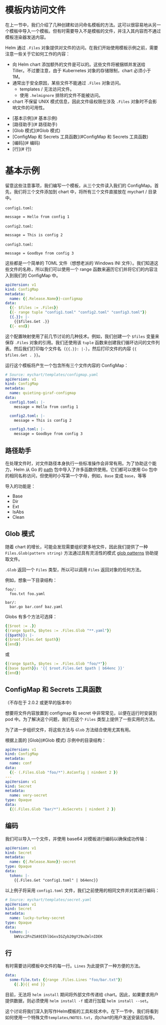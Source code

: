 # 模板内访问文件

在上一节中，我们介绍了几种创建和访问命名模板的方法。这可以很容易地从另一个模板中导入一个模板。但有时需要导入不是模板的文件，并注入其内容而不通过模板渲染器发送内容。

Helm 通过 `.Files` 对象提供对文件的访问。在我们开始使用模板示例之前，需要注意一些关于它如何工作的内容：

- 向 Helm chart 添加额外的文件是可以的。这些文件将被捆绑并发送给 Tiller。不过要注意，由于 Kubernetes 对象的存储限制，chart 必须小于 1M。
- 通常出于安全原因，某些文件不能通过 `.Files` 对象访问。
    - templates / 无法访问文件。
    - 使用 `.helmignore` 排除的文件不能被访问。
- chart 不保留 UNIX 模式信息，因此文件级权限在涉及 `.Files` 对象时不会影响文件的可用性。

<!-- (see https://github.com/jonschlinkert/markdown-toc) -->

<!-- toc -->

- [基本示例](# 基本示例)
- [路径助手](# 路径助手)
- [Glob 模式](#Glob 模式)
- [ConfigMap 和 Secrets 工具函数](#ConfigMap 和 Secrets 工具函数)
- [编码](# 编码)
- [行](# 行)

# 基本示例

留意这些注意事项，我们编写一个模板，从三个文件读入我们的 ConfigMap。首先，我们将三个文件添加到 chart 中，将所有三个文件直接放在 mychart / 目录中。

`config1.toml`:

```
message = Hello from config 1
```

`config2.toml`:

```
message = This is config 2
```

`config3.toml`:

```
message = Goodbye from config 3
```

这些都是一个简单的 TOML 文件（想想老派的 Windows INI 文件）。我们知道这些文件的名称，所以我们可以使用一个 range 函数来遍历它们并将它们的内容注入到我们的 ConfigMap 中。

```yaml
apiVersion: v1
kind: ConfigMap
metadata:
  name: {{.Release.Name}}-configmap
data:
  {{- $files := .Files}}
  {{- range tuple "config1.toml" "config2.toml" "config3.toml"}}
  {{.}}: |-
    {{$files.Get .}}
  {{- end}}
```

这个配置映射使用了前几节讨论的几种技术。例如，我们创建一个 `$files` 变量来保存 `.Files` 对象的引用。我们还使用该 `tuple` 函数来创建我们循环访问的文件列表。然后我们打印每个文件名（`{{.}}: |-`），然后打印文件的内容 `{{ $files.Get . }}`。

运行这个模板将产生一个包含所有三个文件内容的 ConfigMap：

```yaml
# Source: mychart/templates/configmap.yaml
apiVersion: v1
kind: ConfigMap
metadata:
  name: quieting-giraf-configmap
data:
  config1.toml: |-
    message = Hello from config 1

  config2.toml: |-
    message = This is config 2

  config3.toml: |-
    message = Goodbye from config 3
```

## 路径助手

在处理文件时，对文件路径本身执行一些标准操作会非常有用。为了协助这个能力，Helm 从 Go 的 [path](https://golang.org/pkg/path/) 包中导入了许多函数供使用。它们都可以使用 Go 包中的相同名称访问，但使用时小写第一个字母，例如，`Base` 变成 `base`，等等

导入的功能是：

- Base
- Dir
- Ext
- IsAbs
- Clean

## Glob 模式

随着 chart 的增长，可能会发现需要组织更多地文件，因此我们提供了一种 `Files.Glob(pattern string)` 方法通过具有灵活性的模式 [glob patterns](https://godoc.org/github.com/gobwas/glob) 协助提取文件。

`.Glob` 返回一个 `Files` 类型，所以可以调用 `Files` 返回对象的任何方法。

例如，想象一下目录结构：


```
foo/:
  foo.txt foo.yaml

bar/:
  bar.go bar.conf baz.yaml
```

Globs 有多个方法可选择：

```yaml
{{$root := .}}
{{range $path, $bytes := .Files.Glob "**.yaml"}}
{{$path}}: |-
{{$root.Files.Get $path}}
{{end}}
```

或

```yaml
{{range $path, $bytes := .Files.Glob "foo/*"}}
{{base $path}}: '{{ $root.Files.Get $path | b64enc }}'
{{end}}
```

## ConfigMap 和 Secrets 工具函数

（不存在于 2.0.2 或更早的版本中）

想要将文件内容放置到 configmap 和 secret 中非常常见，以便在运行时安装到 pod 中。为了解决这个问题，我们在这个 `Files` 类型上提供了一些实用的方法。

为了进一步组织文件，将这些方法与 `Glob` 方法结合使用尤其有用。

根据上面的 [Glob](#Glob 模式) 示例中的目录结构：

```yaml
apiVersion: v1
kind: ConfigMap
metadata:
  name: conf
data:
  {{- (.Files.Glob "foo/*").AsConfig | nindent 2 }}
---
apiVersion: v1
kind: Secret
metadata:
  name: very-secret
type: Opaque
data:
  {{(.Files.Glob "bar/*").AsSecrets | nindent 2 }}
```

## 编码

我们可以导入一个文件，并使用 base64 对模板进行编码以确保成功传输：


```yaml
apiVersion: v1
kind: Secret
metadata:
  name: {{.Release.Name}}-secret
type: Opaque
data:
  token: |-
    {{.Files.Get "config1.toml" | b64enc}}
```

以上例子将采用 `config1.toml` 文件，我们之前使用的相同文件并对其进行编码：

```yaml
# Source: mychart/templates/secret.yaml
apiVersion: v1
kind: Secret
metadata:
  name: lucky-turkey-secret
type: Opaque
data:
  token: |-
    bWVzc2FnZSA9IEhlbGxvIGZyb20gY29uZmlnIDEK
```

## 行

有时需要访问模板中文件的每一行。`Lines` 为此提供了一种方便的方法。

```yaml
data:
  some-file.txt: {{range .Files.Lines "foo/bar.txt"}}
    {{.}}{{ end }}
```

目前，无法将 `helm install` 期间将外部文件传递给 chart。因此，如果要求用户提供数据，则必须使用 `helm install -f` 或进行加载 `helm install --set`。

这个讨论将我们深入到写作Helm模板的工具和技术中。在下一节中，我们将看到如何使用一个特殊文件`templates/NOTES.txt`，向chart的用户发送安装后指导。
